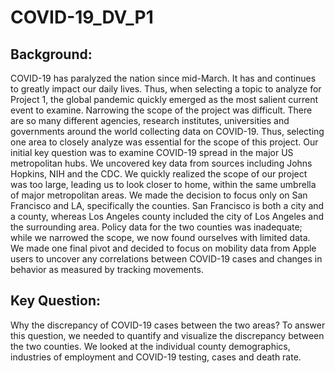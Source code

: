 # COVID-19_DV_P1

 ## Background: 
COVID-19 has paralyzed the nation since mid-March. It has and continues to greatly impact our daily lives. Thus, when selecting a topic to analyze for Project 1, the global pandemic quickly emerged as the most salient current event to examine. Narrowing the scope of the project was difficult. There are so many different agencies, research institutes, universities and governments around the world collecting data on COVID-19. Thus, selecting one area to closely analyze was essential for the scope of this project.  Our initial key question was to examine COVID-19 spread in the major US metropolitan hubs. We uncovered key data from sources including Johns Hopkins, NIH and the CDC. We quickly realized the scope of our project was too large, leading us to look closer to home, within the same umbrella of major metropolitan areas. 
We made the decision to focus only on San Francisco and LA, specifically the counties. San Francisco is both a city and a county, whereas Los Angeles county included the city of Los Angeles and the surrounding area. Policy data for the two counties was inadequate; while we narrowed the scope, we now found ourselves with limited data. We made one final pivot and decided to focus on mobility data from Apple users to uncover any correlations between COVID-19 cases and changes in behavior as measured by tracking movements. 

 ## Key Question: 
 Why the discrepancy of COVID-19 cases between the two areas? To answer this question, we needed to quantify and visualize the discrepancy between the two counties. We looked at the individual county demographics, industries of employment and COVID-19 testing, cases and death rate. 
